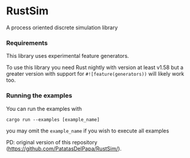 # RustSim
A process oriented discrete simulation library

### Requirements
This library uses experimental feature generators.

To use this library you need Rust nightly with version at least v1.58 but a greater version with support for `#![feature(generators))` will likely work too.

### Running the examples

You can run the examples with
```
cargo run --examples [example_name]
```
you may omit the `example_name` if you wish to execute all examples

PD: original version of this repository (https://github.com/PatatasDelPapa/RustSim/).

